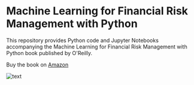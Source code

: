 # Machine Learning for Financial Risk Management with Python

This repository provides Python code and Jupyter Notebooks accompanying the Machine Learning for Financial Risk Management with Python book published by O'Reilly.

Buy the book on [Amazon](https://www.amazon.com/Machine-Learning-Financial-Management-Python/dp/1492085251)

![text](/⁨Users/⁨abdullah/⁨Desktop/⁨papers_books/Financial_Risk_ML_book/github_cover⁩.png)
